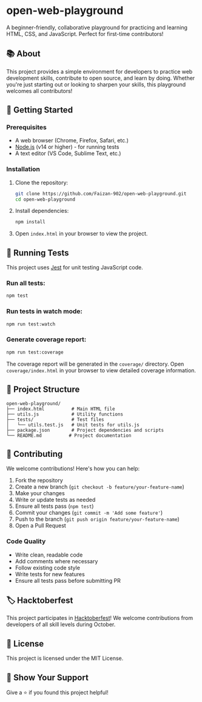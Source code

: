 # open-web-playground

A beginner-friendly, collaborative playground for practicing and learning HTML, CSS, and JavaScript. Perfect for first-time contributors!

## 📚 About

This project provides a simple environment for developers to practice web development skills, contribute to open source, and learn by doing. Whether you're just starting out or looking to sharpen your skills, this playground welcomes all contributors!

## 🚀 Getting Started

### Prerequisites

- A web browser (Chrome, Firefox, Safari, etc.)
- [Node.js](https://nodejs.org/) (v14 or higher) - for running tests
- A text editor (VS Code, Sublime Text, etc.)

### Installation

1. Clone the repository:
   ```bash
   git clone https://github.com/Faizan-902/open-web-playground.git
   cd open-web-playground
   ```

2. Install dependencies:
   ```bash
   npm install
   ```

3. Open `index.html` in your browser to view the project.

## 🧪 Running Tests

This project uses [Jest](https://jestjs.io/) for unit testing JavaScript code.

### Run all tests:
```bash
npm test
```

### Run tests in watch mode:
```bash
npm run test:watch
```

### Generate coverage report:
```bash
npm run test:coverage
```

The coverage report will be generated in the `coverage/` directory. Open `coverage/index.html` in your browser to view detailed coverage information.

## 📁 Project Structure

```
open-web-playground/
├── index.html          # Main HTML file
├── utils.js            # Utility functions
├── tests/              # Test files
│   └── utils.test.js   # Unit tests for utils.js
├── package.json        # Project dependencies and scripts
└── README.md          # Project documentation
```

## 🤝 Contributing

We welcome contributions! Here's how you can help:

1. Fork the repository
2. Create a new branch (`git checkout -b feature/your-feature-name`)
3. Make your changes
4. Write or update tests as needed
5. Ensure all tests pass (`npm test`)
6. Commit your changes (`git commit -m 'Add some feature'`)
7. Push to the branch (`git push origin feature/your-feature-name`)
8. Open a Pull Request

### Code Quality

- Write clean, readable code
- Add comments where necessary
- Follow existing code style
- Write tests for new features
- Ensure all tests pass before submitting PR

## 🏷️ Hacktoberfest

This project participates in [Hacktoberfest](https://hacktoberfest.com/)! We welcome contributions from developers of all skill levels during October.

## 📝 License

This project is licensed under the MIT License.

## 🌟 Show Your Support

Give a ⭐️ if you found this project helpful!

